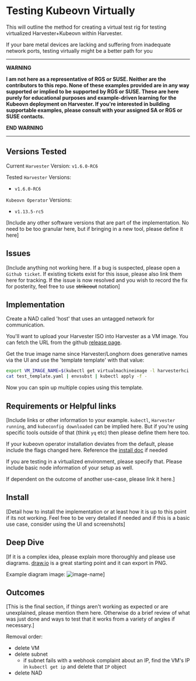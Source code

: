 # Testing Kubeovn Virtually

This will outline the method for creating a virtual test rig for testing virtualized Harvester+Kubeovn within Harvester. 

If your bare metal devices are lacking and suffering from inadequate network ports, testing virtually might be a better path for you

---
**WARNING** 

**I am not here as a representative of RGS or SUSE. Neither are the contributors to this repo.
None of these examples provided are in any way supported or implied to be supported by RGS or SUSE. These are here purely for educational purposes and example-driven learning for the Kubeovn deployment on Harvester. If you're interested in building supportable examples, please consult with your assigned SA or RGS or SUSE contacts.**

**END WARNING**

---

## Versions Tested

Current `Harvester` Version: `v1.6.0-RC6`

Tested `Harvester` Versions: 
* `v1.6.0-RC6`

`Kubeovn Operator` Versions: 
* `v1.13.5-rc5`

[Include any other software versions that are part of the implementation. No need to be too granular here, but if bringing in a new tool, please define it here]

## Issues

[Include anything not working here. If a bug is suspected, please open a `Github ticket`.  If existing tickets exist for this issue, please also link them here for tracking. If the issue is now resolved and you wish to record the fix for posterity, feel free to use ~~strikeout~~ notation]

## Implementation

Create a NAD called 'host' that uses an untagged network for communication.

You'll want to upload your Harvester ISO into Harvester as a VM image. You can fetch the URL from the github [release page](https://github.com/harvester/harvester/releases). 

Get the true image name since Harvester/Longhorn does generative names via the UI and use the 'template template' with that value:

```bash
export VM_IMAGE_NAME=$(kubectl get virtualmachineimage -l harvesterhci.io/imageDisplayName=<your-iso-name> -o jsonpath={.items[*].metadata.name})
cat test_template.yaml | envsubst | kubectl apply -f -
```

Now you can spin up multiple copies using this template.

## Requirements or Helpful links

[Include links or other information to your example.
`kubectl`, `Harvester running`, and `kubeconfig downloaded` can be implied here. But if you're using specific tools outside of that (think `yq` etc) then please define them here too.

If your kubeovn operator installation deviates from the default, please include the flags changed here. Reference the [install doc](./00_kubeovn_install/README.md) if needed

If you are testing in a virtualized environment, please specify that. Please include basic node information of your setup as well.

If dependent on the outcome of another use-case, please link it here.]

## Install

[Detail how to install the implementation or at least how it is up to this point if its not working. Feel free to be very detailed if needed and if this is a basic use case, consider using the UI and screenshots]

## Deep Dive

[If it is a complex idea, please explain more thoroughly and please use diagrams. [draw.io](https://draw.io) is a great starting point and it can export in PNG.

Example diagram image:
![image-name](./image/location.png)]

## Outcomes

[This is the final section, if things aren't working as expected or are unexplained, please mention them here. Otherwise do a brief review of what was just done and ways to test that it works from a variety of angles if necessary.]

Removal order:
* delete VM
* delete subnet
    * if subnet fails with a webhook complaint about an IP, find the VM's IP in `kubectl get ip` and delete that `IP` object
* delete NAD